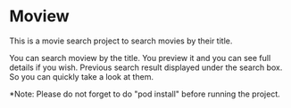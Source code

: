 # Moview
This is a movie search project to search movies by their title.

You can search moview by the title. You preview it and you can see full details if you wish. Previous search result displayed under the search box. So you can quickly take a look at them.

*Note: Please do not forget to do "pod install" before running the project.
